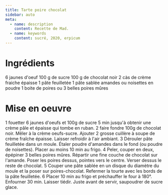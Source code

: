 ```yaml
---
title: Tarte poire chocolat
sidebar: auto
meta:
  - name: description
    content: Recette de Mad.
  - name: keywords
    content: sucré, 2020, erpicum
---
```


# Ingrédients
6 jaunes d'oeuf
100 g de sucre
100 g de chocolat noir
2 càs de crème fraiche épaisse
1 pâte feuilletée
1 pâte sablée
amandes ou noisettes en poudre
1 boite de poires ou 3 belles poires mûres


# Mise en oeuvre
1 fouetter 6 jaunes d'oeufs et 100g de sucre 5 min jusqu'à obtenir une crème pâle et épaisse qui tombe en ruban.
2 faire fondre 100g de chocolat noir. Mêler à la crème oeufs-sucre. Ajouter 2 grosse cuillère à soupe de crème fraîche épaisse. Laisser refroidir à l'air ambiant.
3 Dérouler pâte feuilletée dans un moule. Étaler poudre d'amandes dans le fond (ou poudre de noisettes). Placer au moins 10 min au frigo.
4 Peler, couper en deux, épépiner 3 belles poires mûres. Répartir une fine couche de chocolat sur l'amande. Poser les poires dessus, pointes vers le centre. Verser dessus le reste de chocolat.
5 Couper une pâte sablée en un disque du diamètre du moule et la poser sur poires-chocolat. Refermer la tourte avec les bords de la pâte feuilletée.
6 Placer 10 min au frigo et préchauffer le four à 180°. Enfourner 30 min. Laisser tiédir. Juste avant de servir, saupoudrer de sucre glace.
